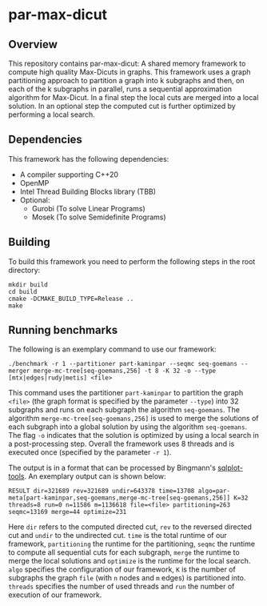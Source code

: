 # par-max-dicut

## Overview

This repository contains par-max-dicut: A shared memory framework to compute high quality Max-Dicuts in graphs. This framework uses a graph partitioning approach to partition a graph into k subgraphs and then, on each of the k subgraphs in parallel, runs a sequential approximation algorithm for Max-Dicut. In a final step the local cuts are merged into a local solution. In an optional step the computed cut is further optimized by performing a local search.

## Dependencies

This framework has the following dependencies:
* A compiler supporting C++20
* OpenMP
* Intel Thread Building Blocks library (TBB)
* Optional:
    * Gurobi (To solve Linear Programs)
    * Mosek (To solve Semidefinite Programs)

## Building

To build this framework you need to perform the following steps in the root directory:

```shell
mkdir build
cd build
cmake -DCMAKE_BUILD_TYPE=Release ..
make
```
    
## Running benchmarks

The following is an exemplary command to use our framework:

```
./benchmark -r 1 --partitioner part-kaminpar --seqmc seq-goemans --merger merge-mc-tree[seq-goemans,256] -t 8 -K 32 -o --type [mtx|edges|rudy|metis] <file>
```

This command uses the partitioner `part-kaminpar` to partition the graph `<file>` (the graph format is specified by the parameter `--type`) into 32 subgraphs and runs on each subgraph the algorithm `seq-goemans`. The algorithm `merge-mc-tree[seq-goemans,256]` is used to merge the solutions of each subgraph into a global solution by using the algorithm `seq-goemans`. The flag `-o` indicates that the solution is optimized by using a local search in a post-processing step. Overall the framework uses 8 threads and is executed once (specified by the parameter `-r 1`).

The output is in a format that can be processed by Bingmann's [sqlplot-tools](https://github.com/bingmann/sqlplot-tools). An exemplary output can is shown below:

```
RESULT dir=321689 rev=321689 undir=643378 time=13708 algo=par-meta[part-kaminpar,seq-goemans,merge-mc-tree[seq-goemans,256]] K=32 threads=8 run=0 n=11586 m=1136618 file=<file> partitioning=263 seqmc=13169 merge=44 optimize=231
```

Here `dir` refers to the computed directed cut, `rev` to the reversed directed cut and `undir` to the undirected cut. `time` is the total runtime of our framework, `partitioning` the runtime for the partitioning, `seqmc` the runtime to compute all sequential cuts for each subgraph, `merge` the runtime to merge the local solutions and `optimize` is the runtime for the local search. `algo` specifies the configuration of our framework, `K` is the number of subgraphs the graph `file` (with `n` nodes and `m` edges) is partitioned into. `threads` specifies the number of used threads and `run` the number of execution of our framework.
